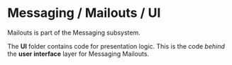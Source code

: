 # Messaging / Mailouts / UI

Mailouts is part of the Messaging subsystem.
  
The **UI** folder contains code for presentation logic. This is the code *behind* the **user interface** layer for Messaging Mailouts.
